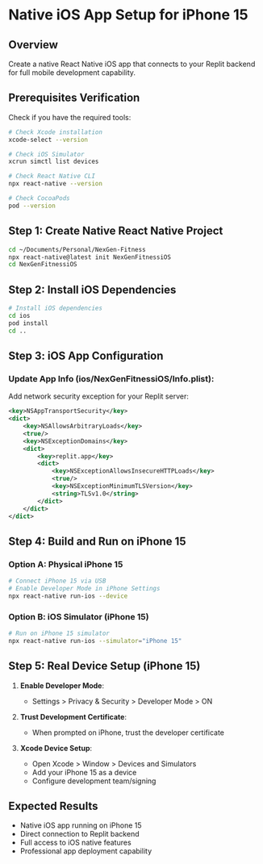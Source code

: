 # Native iOS App Setup for iPhone 15

## Overview
Create a native React Native iOS app that connects to your Replit backend for full mobile development capability.

## Prerequisites Verification
Check if you have the required tools:

```bash
# Check Xcode installation
xcode-select --version

# Check iOS Simulator
xcrun simctl list devices

# Check React Native CLI
npx react-native --version

# Check CocoaPods
pod --version
```

## Step 1: Create Native React Native Project

```bash
cd ~/Documents/Personal/NexGen-Fitness
npx react-native@latest init NexGenFitnessiOS
cd NexGenFitnessiOS
```

## Step 2: Install iOS Dependencies

```bash
# Install iOS dependencies
cd ios
pod install
cd ..
```

## Step 3: iOS App Configuration

### Update App Info (ios/NexGenFitnessiOS/Info.plist):
Add network security exception for your Replit server:

```xml
<key>NSAppTransportSecurity</key>
<dict>
    <key>NSAllowsArbitraryLoads</key>
    <true/>
    <key>NSExceptionDomains</key>
    <dict>
        <key>replit.app</key>
        <dict>
            <key>NSExceptionAllowsInsecureHTTPLoads</key>
            <true/>
            <key>NSExceptionMinimumTLSVersion</key>
            <string>TLSv1.0</string>
        </dict>
    </dict>
</dict>
```

## Step 4: Build and Run on iPhone 15

### Option A: Physical iPhone 15
```bash
# Connect iPhone 15 via USB
# Enable Developer Mode in iPhone Settings
npx react-native run-ios --device
```

### Option B: iOS Simulator (iPhone 15)
```bash
# Run on iPhone 15 simulator
npx react-native run-ios --simulator="iPhone 15"
```

## Step 5: Real Device Setup (iPhone 15)

1. **Enable Developer Mode**:
   - Settings > Privacy & Security > Developer Mode > ON
   
2. **Trust Development Certificate**:
   - When prompted on iPhone, trust the developer certificate
   
3. **Xcode Device Setup**:
   - Open Xcode > Window > Devices and Simulators
   - Add your iPhone 15 as a device
   - Configure development team/signing

## Expected Results

- Native iOS app running on iPhone 15
- Direct connection to Replit backend
- Full access to iOS native features
- Professional app deployment capability